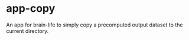 # app-copy

An app for brain-life to simply copy a precomputed output dataset to the current directory.